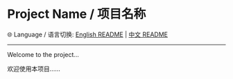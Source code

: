 # Project Name / 项目名称

🌐 Language / 语言切换: [English README](README.en.md) | [中文 README](README.zh.md)

---

Welcome to the project...

欢迎使用本项目……
